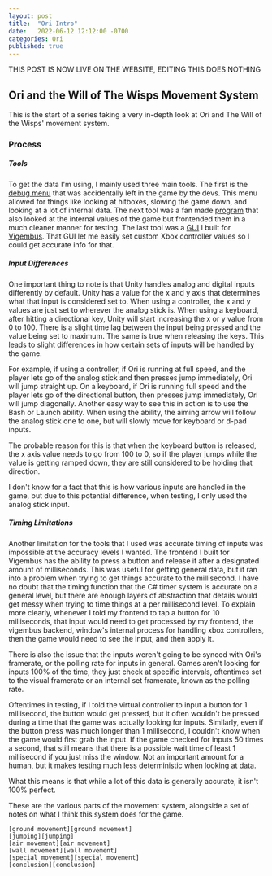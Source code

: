 ```yaml
---
layout: post
title:  "Ori Intro"
date:   2022-06-12 12:12:00 -0700
categories: Ori
published: true
---
```



THIS POST IS NOW LIVE ON THE WEBSITE, EDITING THIS DOES NOTHING 
## Ori and the Will of The Wisps Movement System

This is the start of a series taking a very in-depth look at Ori and The Will of the Wisps' movement system.


### Process

##### Tools
To get the data I'm using, I mainly used three main tools. The first is the [debug menu][debug] that was accidentally left in the game by the devs. This menu allowed for things like looking at hitboxes, slowing the game down, and looking at a lot of internal data. The next tool was a fan made [program][program] that also looked at the internal values of the game but frontended them in a much cleaner manner for testing. The last tool was a [GUI][gui] I built for [Vigembus][vigembus]. That GUI let me easily set custom Xbox controller values so I could get accurate info for that.


##### Input Differences
One important thing to note is that Unity handles analog and digital inputs differently by default. Unity has a value for the x and y axis that determines what that input is considered set to. When using a controller, the x and y values are just set to wherever the analog stick is. When using a keyboard, after hitting a directional key, Unity will start increasing the x or y value from 0 to 100. There is a slight time lag between the input being pressed and the value being set to maximum. The same is true when releasing the keys. This leads to slight differences in how certain sets of inputs will be handled by the game.

For example, if using a controller, if Ori is running at full speed, and the player lets go of the analog stick and then presses jump immediately, Ori will jump straight up. On a keyboard, if Ori is running full speed and the player lets go of the directional button, then presses jump immediately, Ori will jump diagonally. Another easy way to see this in action is to use the Bash or Launch ability. When using the ability, the aiming arrow will follow the analog stick one to one, but will slowly move for keyboard or d-pad inputs. 

The probable reason for this is that when the keyboard button is released, the x axis value needs to go from 100 to 0, so if the player jumps while the value is getting ramped down, they are still considered to be holding that direction.

I don't know for a fact that this is how various inputs are handled in the game, but due to this potential difference, when testing, I only used the analog stick input.


##### Timing Limitations
Another limitation for the tools that I used was accurate timing of inputs was impossible at the accuracy levels I wanted. The frontend I built for Vigembus has the ability to press a button and release it after a designated amount of milliseconds. This was useful for getting general data, but it ran into a problem when trying to get things accurate to the millisecond. I have no doubt that the timing function that the C# timer system is accurate on a general level, but there are enough layers of abstraction that details would get messy when trying to time things at a per millisecond level. 
To explain more clearly, whenever I told my frontend to tap a button for 10 milliseconds, that input would need to get processed by my frontend, the vigembus backend, window's internal process for handling xbox controllers, then the game would need to see the input, and then apply it.

There is also the issue that the inputs weren't going to be synced with Ori's framerate, or the polling rate for inputs in general. 
Games aren't looking for inputs 100% of the time, they just check at specific intervals, oftentimes set to the visual framerate or an internal set framerate, known as the polling rate.

Oftentimes in testing, if I told the virtual controller to input a button for 1 millisecond, the button would get pressed, but it often wouldn't be pressed during a time that the game was actually looking for inputs. Similarly, even if the button press was much longer than 1 millisecond, I couldn't know when the game would first grab the input. If the game checked for inputs 50 times a second, that still means that there is a possible wait time of least 1 millisecond if you just miss the window. Not an important amount for a human, but it makes testing much less deterministic when looking at data.

What this means is that while a lot of this data is generally accurate, it isn't 100% perfect.


These are the various parts of the movement system, alongside a set of notes on what I think this system does for the game.

    [ground movement][ground movement]
	[jumping][jumping]
	[air movement][air movement]
	[wall movement][wall movement]
	[special movement][special movement]
	[conclusion][conclusion]





[debug]: https://www.speedrun.com/ori_wotw/guide/0j6yf
[program]:https://github.com/ShootMe/LiveSplit.OriWotW/releases
[gui]: https://github.com/JXVD/keyboard-to-xinput
[vigembus]: https://github.com/ViGEm/ViGEmBus

[ground movement]: https://jxvd.games/kh
[jumping]: https://jxvd.games/kh
[air movement]: https://jxvd.games/kh
[wall movement]: https://jxvd.games/kh
[special movement]: https://jxvd.games/kh
[conclusion]: https://jxvd.games/kh
